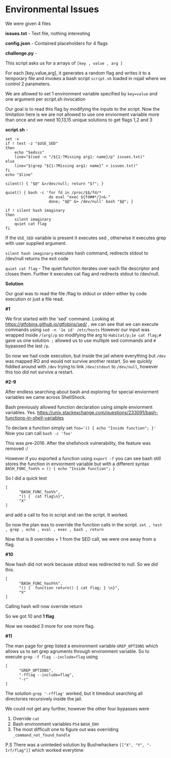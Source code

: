 
# Environmental Issues

We were given 4 files

**issues.txt** - Text file, nothing interesting

**config.json** - Contained placeholders for 4 flags

**challenge.py** - 

This script asks us for a arrays of `[key , value , arg ]`

For each [key,value,arg], it generates a random flag and writes it to a temporary file and invokes a bash script `script.sh` loaded in nsjail where we control 2 parameters.

We are allowed to set 1 environment variable specified by `key=value` and one argument per script.sh invocation

Our goal is to read this flag by modifying the inputs to the script.
Now the limitation here is we are not allowed to use one enviorment variable more than once and we need 10,13,15 unique solutions to get flags 1,2 and 3

**script.sh** - 

```
set -x
if ! test -z "$USE_SED"
then
    echo "Sedsss"
    line="$(sed -n "/${1:?Missing arg1: name}/p" issues.txt)"
else
    line="$(grep "${1:?Missing arg1: name}" < issues.txt)"
fi
echo "$line"

silent() { "$@" &>/dev/null; return "$?"; }

quiet() { bash -c 'for fd in /proc/$$/fd/*
                   do eval "exec ${fd##*/}>&-"
                   done; "$@" &> /dev/null' bash "$@"; }

if ! silent hash imaginary
then
    silent imaginary
    quiet cat flag
fi
```

If the `USE_SED` variable is present it executes sed , otherwise it executes grep with user supplied argument.

`silent hash imaginary` executes hash command, redirects stdout to /dev/null returns the exit code

`quiet cat flag` - The quiet function iterates over each file descriptor and closes them. Further it executes cat flag and redirects stdout to /dev/null.


**Solution**

Our goal was to read the file /flag to stdout or stderr either by code execution or just a file read.

**#1**

We first started with the 'sed' command.
Looking at https://gtfobins.github.io/gtfobins/sed/ , we can see that we can execute commands using `sed -n '1e id' /etc/hosts`
However our input was wrapped inside `/(arg)/p` so modifying the arg to `Habitat/p;1e cat flag;#` gave us one solution. `;` allowed us to use multiple sed commands and `#` bypassed the last `/p`.

So now we had code execution, but inside the jail where everything but `/dev` was mapped RO and would not survive another restart.
So we quickly fiddled around with `/dev` trying to link `/dev/stdout` to `/dev/null`, however this too did not survive a restart.

**#2-9**

After endless searching about bash and exploring for special enviorment variables we came across ShellShock.

Bash previously allowed function declaration using simple enviorment variables. Yes.
https://unix.stackexchange.com/questions/233091/bash-functions-in-shell-variables

To declare a function simply set `foo='() { echo "Inside function"; }'` Now you can call `bash -c 'foo'`

This was pre-2016. After the shellshock vulnerability, the feature was removed :/

However if you exported a function using `export -f` you can see bash still stores the function in enviorment variable but with a different syntax
`BASH_FUNC_foo%% = () { echo "Inside function"; }`

So I did a quick test 
```
[
      "BASH_FUNC_foo%%",
      "() {  cat flag\n}",
      "X"
]
```
and add a call to foo in script and ran the script. It worked.

So now the plan was to override the function calls in the script.
`set , test , grep , echo , eval , exec , bash , return`

Now that is 8 overrides + 1 from the SED call, we were one away from a flag.

**#10**

Now hash did not work because stdout was redirected to null.
So we did this.

```
[
      "BASH_FUNC_hash%%",
      "() {  function return() { cat flag; } \n}",
      "X"
]
```

Calling hash will now override return

So we got 10 and **1 flag**

Now we needed 3 more for one more flag.

**#11**

The man page for grep listed a environment variable `GREP_OPTIONS` which allows us to set grep agruments through environment variable.
So to execute `grep -f flag --include=flag` using

```
[
      "GREP_OPTIONS",
      "-fflag --include=flag",
      "-r"
]

```

The solution `grep '-rfflag'` worked, but it timedout searching all directories recursively inside the jail.


We could not get any further, however the other four bypasses were
1. Override `cat`
2. Bash environment variables `PS4` `BASH_ENV`
3. The most difficult one to figure out was overriding `_command_not_found_handle`

P.S There was a uninteded solution by Bushwhackers `[["X", "Y", "-Irf/flag"]]` which worked everytime


